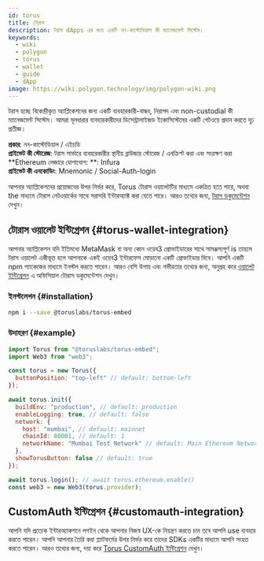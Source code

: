 ```yaml
---
id: torus
title: টোরাস
description: টরাস dApps এর জন্য একটি নন-কাস্টোডিয়াল কী ম্যানেজমেন্ট সিস্টেম।
keywords:
  - wiki
  - polygon
  - torus
  - wallet
  - guide
  - dApp
image: https://wiki.polygon.technology/img/polygon-wiki.png
---
```


টরাস হচ্ছে বিকেন্দ্রীকৃত অ্যাপ্লিকেশনের জন্য একটি ব্যবহারকারী-বান্ধব, নিরাপদ এবং non-custodial কী ম্যানেজমেন্ট সিস্টেম। আমরা মূলধারার ব্যবহারকারীদের ডিসেন্ট্রালাইজড ইকোসিস্টেমের একটি গেটওয়ে প্রদান করতে দৃঢ় প্রতীজ্ঞ।

**প্রকার**: নন-কাস্টোডিয়াল / এইচডি<br/> **প্রাইভেট কী স্টোরেজ**: টরাস সার্ভারে ব্যবহারকারীর স্থানীয় ব্রাউজার স্টোরেজ / এনক্রিপ্ট করা এবং সংরক্ষণ করা<br/> **Ethereum লেজারে যোগাযোগ: **: Infura <br/>
**প্রাইভেট কী এনকোডিং**: Mnemonic / Social-Auth-login<br/>

আপনার অ্যাপ্লিকেশনের প্রয়োজনের উপর নির্ভর করে, Torus টোরাস ওয়ালেটটির মাধ্যমে একত্রিত হতে পারে, অথবা the মাধ্যমে টোরাস নেটওয়ার্কের সাথে সরাসরি ইন্টারঅ্যাক্ট করা যেতে পারে। আরও তথ্যের জন্য, [টরাস ডকুমেন্টেশন](https://docs.tor.us/) দেখুন।

## টোরাস ওয়ালেট ইন্টিগ্রেশন {#torus-wallet-integration}

আপনার অ্যাপ্লিকেশন যদি ইতিমধ্যে MetaMask বা অন্য কোন ওয়েব3 প্রোভাইডারের সাথে সামঞ্জস্যপূর্ণ is তাহলে টরাস ওয়ালেট একীভূত হলে আপনাকে একই ওয়েব3 ইন্টারফেস মোড়ানো একটি প্রোভাইডার দিবে। আপনি একটি npm প্যাকেজের মাধ্যমে ইনস্টল করতে পারেন। আরও বেশি উপায় এবং গভীরতার তথ্যের জন্য, অনুগ্রহ করে [ওয়ালেট ইন্টিগ্রেশন](https://docs.tor.us/wallet/get-started) এ অফিসিয়াল টোরাস ডকুমেন্টেশন দেখুন।

### ইনস্টলেশন {#installation}

```bash
npm i --save @toruslabs/torus-embed
```

### উদাহরণ {#example}

```js title="torus-example.js"
import Torus from "@toruslabs/torus-embed";
import Web3 from "web3";

const torus = new Torus({
  buttonPosition: "top-left" // default: bottom-left
});

await torus.init({
  buildEnv: "production", // default: production
  enableLogging: true, // default: false
  network: {
    host: "mumbai", // default: mainnet
    chainId: 80001, // default: 1
    networkName: "Mumbai Test Network" // default: Main Ethereum Network
  },
  showTorusButton: false // default: true
});

await torus.login(); // await torus.ethereum.enable()
const web3 = new Web3(torus.provider);
```

## CustomAuth ইন্টিগ্রেশন {#customauth-integration}

আপনি যদি প্রত্যেক ইন্টারঅ্যাকশনে লগইন থেকে আপনার নিজস্ব UX-কে নিয়ন্ত্রণ করতে চান তবে আপনি use ব্যবহার করতে পারেন। আপনি আপনার তৈরি করা প্ল্যাটফর্মের উপর নির্ভর করে তাদের SDKs একটির মাধ্যমে আপনি সংহত করতে পারেন। আরও তথ্যের জন্য, দয়া করে [Torus CustomAuth ইন্টিগ্রেশন](https://docs.tor.us/customauth/get-started) দেখুন।
